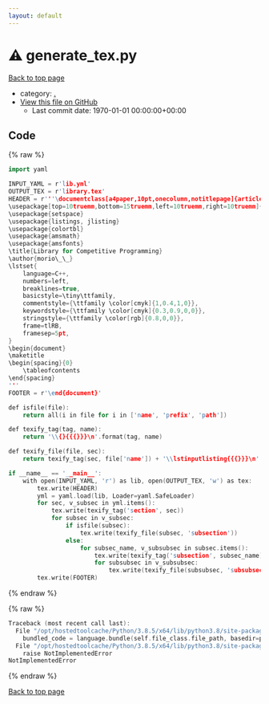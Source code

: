 ```yaml
---
layout: default
---
```


<!-- mathjax config similar to math.stackexchange -->
<script type="text/javascript" async
  src="https://cdnjs.cloudflare.com/ajax/libs/mathjax/2.7.5/MathJax.js?config=TeX-MML-AM_CHTML">
</script>
<script type="text/x-mathjax-config">
  MathJax.Hub.Config({
    TeX: { equationNumbers: { autoNumber: "AMS" }},
    tex2jax: {
      inlineMath: [ ['$','$'] ],
      processEscapes: true
    },
    "HTML-CSS": { matchFontHeight: false },
    displayAlign: "left",
    displayIndent: "2em"
  });
</script>

<script type="text/javascript" src="https://cdnjs.cloudflare.com/ajax/libs/jquery/3.4.1/jquery.min.js"></script>
<script src="https://cdn.jsdelivr.net/npm/jquery-balloon-js@1.1.2/jquery.balloon.min.js" integrity="sha256-ZEYs9VrgAeNuPvs15E39OsyOJaIkXEEt10fzxJ20+2I=" crossorigin="anonymous"></script>
<script type="text/javascript" src="../assets/js/copy-button.js"></script>
<link rel="stylesheet" href="../assets/css/copy-button.css" />


# :warning: generate_tex.py

<a href="../index.html">Back to top page</a>

* category: <a href="../index.html#5058f1af8388633f609cadb75a75dc9d">.</a>
* <a href="{{ site.github.repository_url }}/blob/master/generate_tex.py">View this file on GitHub</a>
    - Last commit date: 1970-01-01 00:00:00+00:00




## Code

<a id="unbundled"></a>
{% raw %}
```cpp
import yaml

INPUT_YAML = r'lib.yml'
OUTPUT_TEX = r'library.tex'
HEADER = r'''\documentclass[a4paper,10pt,onecolumn,notitlepage]{article}
\usepackage[top=10truemm,bottom=15truemm,left=10truemm,right=10truemm]{geometry}
\usepackage{setspace}
\usepackage{listings, jlisting}
\usepackage{colortbl}
\usepackage{amsmath}
\usepackage{amsfonts}
\title{Library for Competitive Programming}
\author{morio\_\_}
\lstset{
    language=C++,
    numbers=left,
    breaklines=true,
    basicstyle=\tiny\ttfamily,
    commentstyle={\ttfamily \color[cmyk]{1,0.4,1,0}},
    keywordstyle={\ttfamily \color[cmyk]{0.3,0.9,0,0}},
    stringstyle={\ttfamily \color[rgb]{0.8,0,0}},
    frame=tlRB,
    framesep=5pt,
}
\begin{document}
\maketitle
\begin{spacing}{0}
    \tableofcontents
\end{spacing}
'''
FOOTER = r'\end{document}'

def isfile(file):
    return all(i in file for i in ['name', 'prefix', 'path'])

def texify_tag(tag, name):
    return '\\{}{{{}}}\n'.format(tag, name)

def texify_file(file, sec):
    return texify_tag(sec, file['name']) + '\\lstinputlisting{{{}}}\n'.format(file['path'])

if __name__ == '__main__':
    with open(INPUT_YAML, 'r') as lib, open(OUTPUT_TEX, 'w') as tex:
        tex.write(HEADER)
        yml = yaml.load(lib, Loader=yaml.SafeLoader)
        for sec, v_subsec in yml.items():
            tex.write(texify_tag('section', sec))
            for subsec in v_subsec:
                if isfile(subsec):
                    tex.write(texify_file(subsec, 'subsection'))
                else:
                    for subsec_name, v_subsubsec in subsec.items():
                        tex.write(texify_tag('subsection', subsec_name))
                        for subsubsec in v_subsubsec:
                            tex.write(texify_file(subsubsec, 'subsubsection'))
        tex.write(FOOTER)

```
{% endraw %}

<a id="bundled"></a>
{% raw %}
```cpp
Traceback (most recent call last):
  File "/opt/hostedtoolcache/Python/3.8.5/x64/lib/python3.8/site-packages/onlinejudge_verify/docs.py", line 349, in write_contents
    bundled_code = language.bundle(self.file_class.file_path, basedir=pathlib.Path.cwd())
  File "/opt/hostedtoolcache/Python/3.8.5/x64/lib/python3.8/site-packages/onlinejudge_verify/languages/python.py", line 84, in bundle
    raise NotImplementedError
NotImplementedError

```
{% endraw %}

<a href="../index.html">Back to top page</a>

